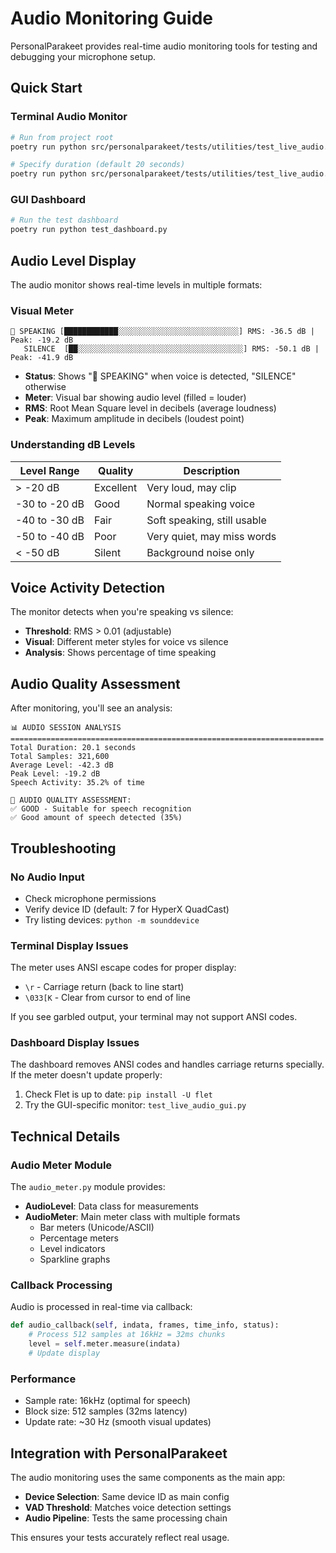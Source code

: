 # Audio Monitoring Guide

PersonalParakeet provides real-time audio monitoring tools for testing and debugging your microphone setup.

## Quick Start

### Terminal Audio Monitor
```bash
# Run from project root
poetry run python src/personalparakeet/tests/utilities/test_live_audio.py

# Specify duration (default 20 seconds)
poetry run python src/personalparakeet/tests/utilities/test_live_audio.py 30
```

### GUI Dashboard
```bash
# Run the test dashboard
poetry run python test_dashboard.py
```

## Audio Level Display

The audio monitor shows real-time levels in multiple formats:

### Visual Meter
```
🎤 SPEAKING [████████████░░░░░░░░░░░░░░░░░░░░░░░░░░░] RMS: -36.5 dB | Peak: -19.2 dB
   SILENCE  [██░░░░░░░░░░░░░░░░░░░░░░░░░░░░░░░░░░░░░] RMS: -50.1 dB | Peak: -41.9 dB
```

- **Status**: Shows "🎤 SPEAKING" when voice is detected, "SILENCE" otherwise
- **Meter**: Visual bar showing audio level (filled = louder)
- **RMS**: Root Mean Square level in decibels (average loudness)
- **Peak**: Maximum amplitude in decibels (loudest point)

### Understanding dB Levels

| Level Range | Quality | Description |
|-------------|---------|-------------|
| > -20 dB | Excellent | Very loud, may clip |
| -30 to -20 dB | Good | Normal speaking voice |
| -40 to -30 dB | Fair | Soft speaking, still usable |
| -50 to -40 dB | Poor | Very quiet, may miss words |
| < -50 dB | Silent | Background noise only |

## Voice Activity Detection

The monitor detects when you're speaking vs silence:
- **Threshold**: RMS > 0.01 (adjustable)
- **Visual**: Different meter styles for voice vs silence
- **Analysis**: Shows percentage of time speaking

## Audio Quality Assessment

After monitoring, you'll see an analysis:
```
📊 AUDIO SESSION ANALYSIS
======================================================================
Total Duration: 20.1 seconds
Total Samples: 321,600
Average Level: -42.3 dB
Peak Level: -19.2 dB
Speech Activity: 35.2% of time

🎯 AUDIO QUALITY ASSESSMENT:
✅ GOOD - Suitable for speech recognition
✅ Good amount of speech detected (35%)
```

## Troubleshooting

### No Audio Input
- Check microphone permissions
- Verify device ID (default: 7 for HyperX QuadCast)
- Try listing devices: `python -m sounddevice`

### Terminal Display Issues
The meter uses ANSI escape codes for proper display:
- `\r` - Carriage return (back to line start)
- `\033[K` - Clear from cursor to end of line

If you see garbled output, your terminal may not support ANSI codes.

### Dashboard Display Issues
The dashboard removes ANSI codes and handles carriage returns specially. If the meter doesn't update properly:
1. Check Flet is up to date: `pip install -U flet`
2. Try the GUI-specific monitor: `test_live_audio_gui.py`

## Technical Details

### Audio Meter Module
The `audio_meter.py` module provides:
- **AudioLevel**: Data class for measurements
- **AudioMeter**: Main meter class with multiple formats
  - Bar meters (Unicode/ASCII)
  - Percentage meters
  - Level indicators
  - Sparkline graphs

### Callback Processing
Audio is processed in real-time via callback:
```python
def audio_callback(self, indata, frames, time_info, status):
    # Process 512 samples at 16kHz = 32ms chunks
    level = self.meter.measure(indata)
    # Update display
```

### Performance
- Sample rate: 16kHz (optimal for speech)
- Block size: 512 samples (32ms latency)
- Update rate: ~30 Hz (smooth visual updates)

## Integration with PersonalParakeet

The audio monitoring uses the same components as the main app:
- **Device Selection**: Same device ID as main config
- **VAD Threshold**: Matches voice detection settings
- **Audio Pipeline**: Tests the same processing chain

This ensures your tests accurately reflect real usage.